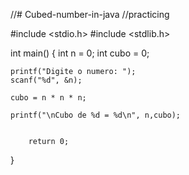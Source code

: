 //# Cubed-number-in-java
//practicing

#include <stdio.h>
#include <stdlib.h>

int main()
{
    int n = 0;
    int cubo = 0;

    printf("Digite o numero: ");
    scanf("%d", &n);

    cubo = n * n * n;

    printf("\nCubo de %d = %d\n", n,cubo);


        return 0;
}
